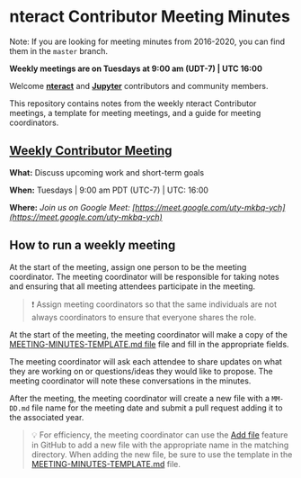 # nteract Contributor Meeting Minutes

Note: If you are looking for meeting minutes from 2016-2020, you can find them in the `master` branch.

**Weekly meetings are on Tuesdays at 9:00 am (UDT-7) | UTC 16:00**

Welcome [**nteract**](https://nteract.io) and [**Jupyter**](https://jupyter.org) contributors and community members.

This repository contains  notes from the weekly nteract Contributor meetings, a template for meeting meetings, and a guide for meeting coordinators.

## [Weekly Contributor Meeting](https://meet.google.com/uty-mkbq-ych)

**What:** Discuss upcoming work and short-term goals

**When:** Tuesdays | 9:00 am PDT (UTC-7) | UTC: 16:00

**Where:** _Join us on Google Meet: [https://meet.google.com/uty-mkbq-ych](https://meet.google.com/uty-mkbq-ych)_

## How to run a weekly meeting

At the start of the meeting, assign one person to be the meeting coordinator. The meeting coordinator will be responsible for taking notes and ensuring that all meeting attendees participate in the meeting.

> :exclamation: Assign meeting coordinators so that the same individuals are not always coordinators to ensure that everyone shares the role.

At the start of the meeting, the meeting coordinator will make a copy of the [MEETING-MINUTES-TEMPLATE.md file](./MEETING-MINUTES-TEMPLATE.md) file and fill in the appropriate fields.

The meeting coordinator will ask each attendee to share updates on what they are working on or questions/ideas they would like to propose. The meeting coordinator will note these conversations in the minutes.

After the meeting, the meeting coordinator will create a new file with a `MM-DD.md` file name for the meeting date and submit a pull request adding it to the associated year.

> :bulb: For efficiency, the meeting coordinator can use the [Add file](https://docs.github.com/en/github/managing-files-in-a-repository/adding-a-file-to-a-repository) feature in GitHub to add a new file with the appropriate name in the matching directory. When adding the new file, be sure to use the template in the [MEETING-MINUTES-TEMPLATE.md](./MEETING-MINUTES-TEMPLATE.md) file.
